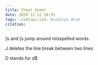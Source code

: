 ```yaml
---
title: Cheat Sheet
date: 2020-12-12 10:55
tags: :vimtips:vim: #vimtips #vim 
citation: 
---
```

]s and [s jump around misspelled words. 

J deletes the line break between two lines

D stands for d$



